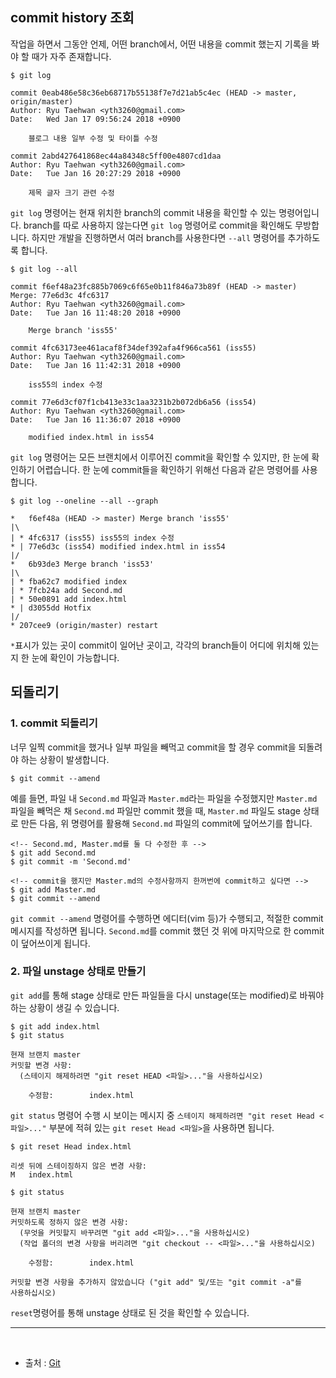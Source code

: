 ## commit history 조회
작업을 하면서 그동안 언제, 어떤 branch에서, 어떤 내용을 commit 했는지 기록을 봐야 할 때가 자주 존재합니다.

```
$ git log
```

```
commit 0eab486e58c36eb68717b55138f7e7d21ab5c4ec (HEAD -> master, origin/master)
Author: Ryu Taehwan <yth3260@gmail.com>
Date:   Wed Jan 17 09:56:24 2018 +0900

    블로그 내용 일부 수정 및 타이틀 수정

commit 2abd427641868ec44a84348c5ff00e4807cd1daa
Author: Ryu Taehwan <yth3260@gmail.com>
Date:   Tue Jan 16 20:27:29 2018 +0900

    제목 글자 크기 관련 수정  
```

`git log` 명령어는 현재 위치한 branch의 commit 내용을 확인할 수 있는 명령어입니다. branch를 따로 사용하지 않는다면 `git log` 명령어로 commit을 확인해도 무방합니다. 하지만 개발을 진행하면서 여러 branch를 사용한다면 `--all` 명령어를 추가하도록 합니다.

```
$ git log --all
```

```
commit f6ef48a23fc885b7069c6f65e0b11f846a73b89f (HEAD -> master)
Merge: 77e6d3c 4fc6317
Author: Ryu Taehwan <yth3260@gmail.com>
Date:   Tue Jan 16 11:48:20 2018 +0900

    Merge branch 'iss55'

commit 4fc63173ee461acaf8f34def392afa4f966ca561 (iss55)
Author: Ryu Taehwan <yth3260@gmail.com>
Date:   Tue Jan 16 11:42:31 2018 +0900

    iss55의 index 수정

commit 77e6d3cf07f1cb413e33c1aa3231b2b072db6a56 (iss54)
Author: Ryu Taehwan <yth3260@gmail.com>
Date:   Tue Jan 16 11:36:07 2018 +0900

    modified index.html in iss54

```
`git log` 명령어는 모든 브랜치에서 이루어진 commit을 확인할 수 있지만, 한 눈에 확인하기 어렵습니다. 한 눈에 commit들을 확인하기 위해선 다음과 같은 명령어를 사용합니다.
```
$ git log --oneline --all --graph
```
```
*   f6ef48a (HEAD -> master) Merge branch 'iss55'
|\  
| * 4fc6317 (iss55) iss55의 index 수정
* | 77e6d3c (iss54) modified index.html in iss54
|/  
*   6b93de3 Merge branch 'iss53'
|\  
| * fba62c7 modified index
| * 7fcb24a add Second.md
| * 50e0891 add index.html
* | d3055dd Hotfix
|/  
* 207cee9 (origin/master) restart

```
`*`표시가 있는 곳이 commit이 일어난 곳이고, 각각의 branch들이 어디에 위치해 있는지 한 눈에 확인이 가능합니다.

## 되돌리기

### 1. commit 되돌리기

너무 일찍 commit을 했거나 일부 파일을 빼먹고 commit을 할 경우 commit을 되돌려야 하는 상황이 발생합니다.
```
$ git commit --amend
```
예를 들면, 파일 내 `Second.md` 파일과 `Master.md`라는 파일을 수정했지만 `Master.md` 파일을 빼먹은 채 `Second.md` 파일만 commit 했을 때, `Master.md` 파일도 stage 상태로 만든 다음, 위 명령어를 활용해 `Second.md` 파일의 commit에 덮어쓰기를 합니다.
```
<!-- Second.md, Master.md를 둘 다 수정한 후 -->
$ git add Second.md
$ git commit -m 'Second.md'

<!-- commit을 했지만 Master.md의 수정사항까지 한꺼번에 commit하고 싶다면 -->
$ git add Master.md
$ git commit --amend
```
`git commit --amend` 명령어를 수행하면 에디터(vim 등)가 수행되고, 적절한 commit 메시지를 작성하면 됩니다. `Second.md`를 commit 했던 것 위에 마지막으로 한 commit이 덮어쓰이게 됩니다.

### 2. 파일 unstage 상태로 만들기
`git add`를 통해 stage 상태로 만든 파일들을 다시 unstage(또는 modified)로 바꿔야하는 상황이 생길 수 있습니다.
```
$ git add index.html
$ git status

현재 브랜치 master
커밋할 변경 사항:
  (스테이지 해제하려면 "git reset HEAD <파일>..."을 사용하십시오)

	수정함:        index.html

```
`git status` 명령어 수행 시 보이는 메시지 중 `스테이지 해제하려면 "git reset Head <파일>..."` 부분에 적혀 있는 `git reset Head <파일>`을 사용하면 됩니다.
```
$ git reset Head index.html

리셋 뒤에 스테이징하지 않은 변경 사항:
M	index.html

$ git status

현재 브랜치 master
커밋하도록 정하지 않은 변경 사항:
  (무엇을 커밋할지 바꾸려면 "git add <파일>..."을 사용하십시오)
  (작업 폴더의 변경 사항을 버리려면 "git checkout -- <파일>..."을 사용하십시오)

	수정함:        index.html

커밋할 변경 사항을 추가하지 않았습니다 ("git add" 및/또는 "git commit -a"를
사용하십시오)

```
`reset`명령어를 통해 unstage 상태로 된 것을 확인할 수 있습니다.

---
<br>

* 출처 : [Git](https://git-scm.com/book/ko/v2)
